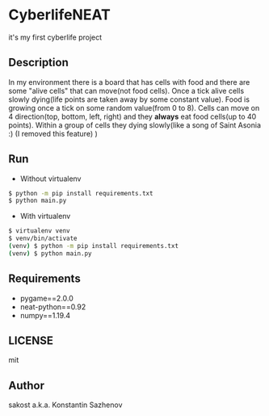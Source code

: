 # CyberlifeNEAT
it's my first cyberlife project

## Description
In my environment there is a board that has cells with food
and there are some "alive cells" that can move(not food cells).
Once a tick alive cells slowly dying(life points are taken away by some constant value).
Food is growing once a tick on some random value(from 0 to 8).
Cells can move on 4 direction(top, bottom, left, right) and they **always** eat food cells(up to 40 points).
Within a group of cells they dying slowly(like a song of Saint Asonia :) (I removed this feature) )  

## Run
* Without virtualenv
```bash
$ python -m pip install requirements.txt
$ python main.py
```
* With virtualenv
```bash
$ virtualenv venv
$ venv/bin/activate
(venv) $ python -m pip install requirements.txt
(venv) $ python main.py 
```

## Requirements
* pygame==2.0.0
* neat-python==0.92
* numpy==1.19.4

## LICENSE
mit

## Author
sakost a.k.a. Konstantin Sazhenov
